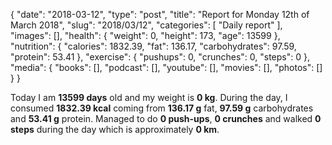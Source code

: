 {
    "date": "2018-03-12",
    "type": "post",
    "title": "Report for Monday 12th of March 2018",
    "slug": "2018\/03\/12",
    "categories": [
        "Daily report"
    ],
    "images": [],
    "health": {
        "weight": 0,
        "height": 173,
        "age": 13599
    },
    "nutrition": {
        "calories": 1832.39,
        "fat": 136.17,
        "carbohydrates": 97.59,
        "protein": 53.41
    },
    "exercise": {
        "pushups": 0,
        "crunches": 0,
        "steps": 0
    },
    "media": {
        "books": [],
        "podcast": [],
        "youtube": [],
        "movies": [],
        "photos": []
    }
}

Today I am <strong>13599 days</strong> old and my weight is <strong>0 kg</strong>. During the day, I consumed <strong>1832.39 kcal</strong> coming from <strong>136.17 g</strong> fat, <strong>97.59 g</strong> carbohydrates and <strong>53.41 g</strong> protein. Managed to do <strong>0 push-ups</strong>, <strong>0 crunches</strong> and walked <strong>0 steps</strong> during the day which is approximately <strong>0 km</strong>.